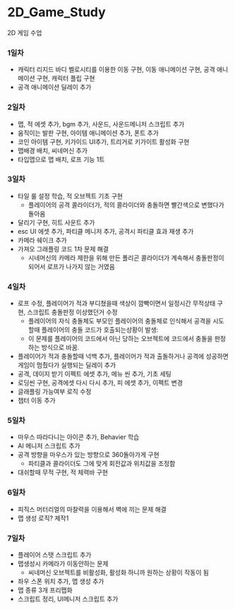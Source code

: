 # 2D_Game_Study
 2D 게임 수업

### 1일차
- 캐릭터 리지드 바디 벨로시티를 이용한 이동 구현, 이동 애니메이션 구현, 공격 애니메이션 구현, 캐릭터 플립 구현
- 공격 애니메이션 딜레이 추가

### 2일차
- 맵, 적 에셋 추가, bgm 추가, 사운드, 사운드메니저 스크립트 추가
- 움직이는 발판 구현, 아이템 애니메이션 추가, 폰트 추가
- 코인 아이템 구현, 키가이드 UI추가, 트리거로 키가이트 활성화 구현
- 맵배경 배치, 씨네머신 추가
- 타입맵으로 맵 배치, 로프 기능 1트

### 3일차
- 타일 룰 설정 학습, 적 오브젝트 기초 구현
  - 플레이어의 공격 콜라이더가, 적의 콜라이더와 충돌하면 빨간색으로 변했다가 돌아옴
- 달리기 구현, 히트 사운트 추가
- esc UI 에셋 추가, 파티클 메니저 추가, 공격시 파티클 효과 재생 추가
- 카메라 쉐이크 추가
- 가져오 그래플링 코드 1차 문제 해결
  - 시네머신의 카메라 제한을 위해 만든 폴리곤 콜라이더가 계속해서 충돌판정이 되어서 로프가 나가지 않는 거였음

### 4일차
- 로프 수정, 플레이어가 적과 부디쳤을때 색상이 깜빡이면서 일정시간 무적상태 구현, 스크립트 충돌판정 이상했던거 수정
  - 플레이어의 자식 충돌체도 부모인 플레이어의 충돌체로 인식해서 공격을 시도할때 플레이어의 충돌 코드가 호출되는상황이 발생:
  - 이 문제를 플레이어의 코드에서 아닌 당하는 오브젝트에 코드에서 충돌을 판정하는 방식으로 바꿈.
-  플레이어가 적과 충돌할때 넉백 추가, 플레이어가 적과 출돌하거나 공격에 성공하면 게임이 멈췄다가 실행되는 딜레이 추가
-  공격, 데이지 받기 이펙트 에셋 추가, 메뉴 씬 추가, 기초 세팅
-  로딩씬 구현, 공격에셋 다시 다시 추가, 피 에셋 추가, 이펙트 변경
-  글래플링 가능여부 로직 수정
-  챕터 이동 추가 

### 5일차
- 마우스 따라다니는 아이콘 추가, Behavier 학습
- AI 메니저 스크립트 추가
- 공격 방향을 마우스가 있는 방향으로 360돌아가게 구현
  - 파티클과 콜라이더도 그에 맞게 회전값과 위치값을 조정함
- 대쉬할때 무적 구현, 적 체력바 구현

### 6일차
- 피직스 머터리얼의 마찰력을 이용해서 벽에 끼는 문제 해결
- 맵 생성 로직? 제작1

### 7일차
- 플레이어 스탯 스크립트 추가
- 맵생성시 카메라가 이동안하는 문제
  - 씨네머신 오브젝트를 비활성화, 활성화 하니까 원하는 상황이 작동이 됨
- 좌우 스폰 위치 추가, 맵 생성 추가
- 맵 종류 3개 프리팹화
- 스크립트 정리, UI메니저 스크립트 추가 



